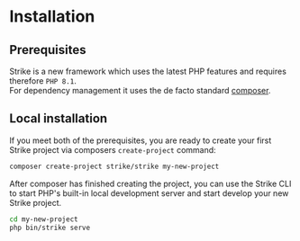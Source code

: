 # Installation

## Prerequisites
Strike is a new framework which uses the latest PHP features and requires therefore  `PHP 8.1`.  
For dependency management it uses the de facto standard [composer](https://getcomposer.org).

## Local installation
If you meet both of the prerequisites, you are ready to create your first Strike project
via composers `create-project` command:
```bash
composer create-project strike/strike my-new-project
```
After composer has finished creating the project, you can use the Strike CLI to
start PHP's built-in local development server and start develop your new Strike project.
```bash
cd my-new-project
php bin/strike serve
```
